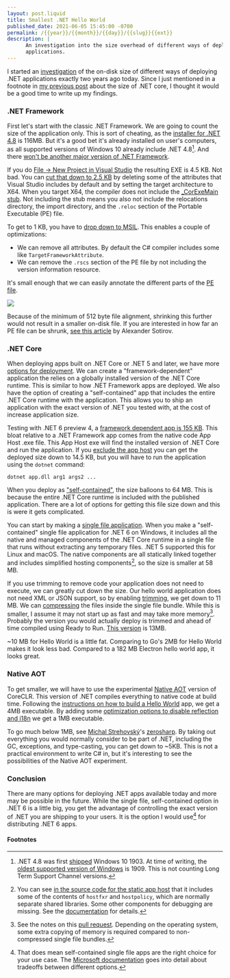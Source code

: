 ```yaml
---
layout: post.liquid
title: Smallest .NET Hello World
published_date: 2021-06-05 15:45:00 -0700
permalink: /{{year}}/{{month}}/{{day}}/{{slug}}{{ext}}
description: |
      An investigation into the size overhead of different ways of deploying .NET
      applications.
---
```


I started an
[investigation](https://github.com/AustinWise/SmallestDotnetHelloWorlds)
of the on-disk size of different ways of deploying .NET applications exactly
two years ago today.
Since I just mentioned in a footnote in [my previous post](/2021/05/31/cobalt.html)
about the size of .NET core, I thought it would be a good time to write up my findings.

### .NET Framework

First let's start with the classic .NET Framework. We are going to count the size
of the application only. This is sort of cheating, as the
[installer for .NET 4.8](https://dotnet.microsoft.com/download/dotnet-framework/thank-you/net48-offline-installer)
is 116MB. But it's a good bet it's already installed on user's computers, as all
supported versions of Windows 10 already include .NET 4.8[^1]. And there
[won't be another major version of .NET Framework](https://devblogs.microsoft.com/dotnet/net-core-is-the-future-of-net/).

If you do [File -> New Project in Visual Studio](https://github.com/AustinWise/SmallestDotnetHelloWorlds/tree/master/1.VisualStudioProjectNew)
the resulting EXE is 4.5 KB. Not bad. You can [cut that down to 2.5 KB](https://github.com/AustinWise/SmallestDotnetHelloWorlds/tree/master/2.VisualStudioTrimmed)
by deleting some of the attributes that Visual Studio includes by default and by
setting the target architecture to X64. When you target X64, the compiler
does not include the [_CorExeMain stub](https://www.red-gate.com/simple-talk/blogs/anatomy-of-a-net-assembly-the-clr-loader-stub/).
Not including the stub means you also not include the relocations directory,
the import directory, and the `.reloc` section of the Portable Executable (PE) file.

To get to 1 KB, you have to [drop down to MSIL](https://github.com/AustinWise/SmallestDotnetHelloWorlds/tree/master/3.IlAsm).
This enables a couple of optimizations:

* We can remove all attributes. By default the C# compiler includes some like `TargetFrameworkAttribute`.
* We can remove the `.rscs` section of the PE file by not including the version information resource.

It's small enough that we can easily annotate the different parts of the [PE file](https://docs.microsoft.com/windows/win32/debug/pe-format).

![](/images/smallest-dotnet/PE.png)

Because of the minimum of 512 byte file alignment, shrinking this further would
not result in a smaller on-disk file. If you are interested in how far an PE file
can be shrunk, [see this article](http://www.phreedom.org/research/tinype/) by
Alexander Sotirov.

### .NET Core

When deploying apps built on .NET Core or .NET 5 and later, we have more [options for deployment](https://docs.microsoft.com/dotnet/core/deploying/).
We can create a "framework-dependent" application the relies on a globally installed
version of the .NET Core runtime. This is similar to how .NET Framework apps are deployed.
We also have the option of creating a "self-contained" app that includes the entire
.NET Core runtime with the application. This allows you to ship an application with
the exact version of .NET you tested with, at the cost of increase application size.

Testing with .NET 6 preview 4, a [framework dependent app is 155 KB](https://github.com/AustinWise/SmallestDotnetHelloWorlds/tree/master/4.DotNetCoreNew).
This bloat relative to a .NET Framework app comes from the native code App Host .exe file.
This App Host exe will find the installed version of .NET Core and run the application.
If you [exclude the app host](https://github.com/AustinWise/SmallestDotnetHelloWorlds/tree/master/4.1.NoAppHost)
you can get the deployed size down to 14.5 KB, but you will have to run the application
using the `dotnet` command:

```
dotnet app.dll arg1 args2 ...
```

When you deploy as ["self-contained"](https://github.com/AustinWise/SmallestDotnetHelloWorlds/tree/master/5.SelfContained),
the size balloons to 64 MB. This is because the entire .NET Core runtime is included
with the published application. There are a lot of options for getting this file
size down and this is were it gets complicated.

You can start by making a [single file application](https://docs.microsoft.com/en-us/dotnet/core/deploying/single-file).
When you make a "self-contained" single file application for .NET 6 on Windows,
it includes all the native and managed components of the .NET Core runtime in
a single file that runs without extracting any temporary files. .NET 5 supported
this for Linux and macOS. The native components are all statically linked together
and includes simplified hosting components[^2], so the size is smaller at 58 MB.

If you use trimming to remove code your application does not need to execute, we
can greatly cut down the size. Our hello world application does not need XML or
JSON support, so by enabling [trimming](https://github.com/AustinWise/SmallestDotnetHelloWorlds/tree/master/7.SingleFileTrimmed),
we get down to 11 MB. We can [compressing](https://github.com/AustinWise/SmallestDotnetHelloWorlds/tree/master/7.1.SingleFileTrimmedCompressed)
the files inside the single file bundle. While this is smaller, I assume it may
not start up as fast and may take more memory[^3]. Probably the version you would
actually deploy is trimmed and ahead of time compiled using Ready to Run.
[This version](https://github.com/AustinWise/SmallestDotnetHelloWorlds/tree/master/8.SingleFileTrimmedR2R)
is 13MB.

~10 MB for Hello World is a little fat. Comparing to Go's 2MB for Hello World makes
it look less bad. Compared to a 182 MB Electron hello world app, it looks great.

### Native AOT

To get smaller, we will have to use the experimental [Native AOT](https://github.com/dotnet/runtimelab/tree/feature/NativeAOT)
version of CoreCLR. This version of .NET compiles everything to native code at
build time. Following the
[instructions on how to build a Hello World](https://github.com/dotnet/runtimelab/blob/feature/NativeAOT/samples/HelloWorld/README.md)
app, we get a 4MB executable. By adding some [optimization options to disable reflection and i18n](https://github.com/dotnet/runtimelab/blob/feature/NativeAOT/docs/using-nativeaot/optimizing.md)
we get a 1MB executable.

To go much below 1MB, see [Michal Strehovský](https://twitter.com/MStrehovsky)'s
[zerosharp](https://github.com/MichalStrehovsky/zerosharp). By taking out everything
you would normally consider to be part of .NET, including the GC, exceptions, and
type-casting, you can get down to ~5KB. This is not a practical environment to
write C# in, but it's interesting to see the possibilities of the Native AOT
experiment.

### Conclusion

There are many options for deploying .NET apps available today and more may be possible
in the future. While the single file, self-contained option in .NET 6 is a little big,
you get the advantage of controlling the exact version of .NET you are shipping to
your users. It is the option I would use[^4] for distributing .NET 6 apps.

#### Footnotes

[^1]: .NET 4.8 was first [shipped](https://devblogs.microsoft.com/dotnet/announcing-the-net-framework-4-8/)
      Windows 10 1903. At time of writing, the [oldest supported version of Windows](https://en.wikipedia.org/wiki/Windows_10_version_history#Channels)
      is 1909. This is not counting Long Term Support Channel versions.

[^2]: You can see [in the source code for the static app host](https://github.com/dotnet/runtime/blob/41af30ca291e0435083c0d4b5d70e2939e0dbc3d/src/native/corehost/apphost/static/CMakeLists.txt#L42-L48)
      that it includes some of the contents of `hostfxr` and `hostpolicy`, which
      are normally separate shared libraries. Some other components for debugging
      are missing. See the [documentation](https://docs.microsoft.com/dotnet/core/deploying/single-file)
      for details.

[^3]: See the notes on this [pull request](https://github.com/dotnet/runtime/pull/50817).
      Depending on the operating system, some extra copying of memory is required
      compared to non-compressed single file bundles.

[^4]: That does mean self-contained single file apps are the right choice for your
      use case. The [Microsoft documentation](https://docs.microsoft.com/dotnet/core/deploying/)
      goes into detail about tradeoffs between different options.